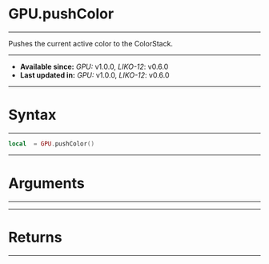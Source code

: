 # GPU.pushColor
---

Pushes the current active color to the ColorStack.

---

* **Available since:** _GPU:_ v1.0.0, _LIKO-12_: v0.6.0
* **Last updated in:** _GPU:_ v1.0.0, _LIKO-12_: v0.6.0

---
# Syntax
---

```lua
local  = GPU.pushColor()
```

---
# Arguments
---



---
# Returns
---


